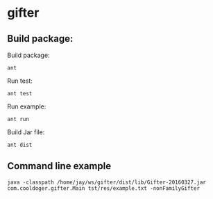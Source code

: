 # gifter

## Build package:
Build package:
```
ant
```
Run test:
```
ant test
```
Run example:
```
ant run
```
Build Jar file:
```
ant dist
```

## Command line example
```
java -classpath /home/jay/ws/gifter/dist/lib/Gifter-20160327.jar com.cooldoger.gifter.Main tst/res/example.txt -nonFamilyGifter
```
